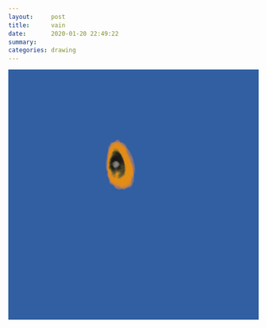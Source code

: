 ```yaml
---
layout:     post
title:      vain
date:       2020-01-20 22:49:22
summary:    
categories: drawing
---
```

![vain](/images/diary/vain.png ".")
